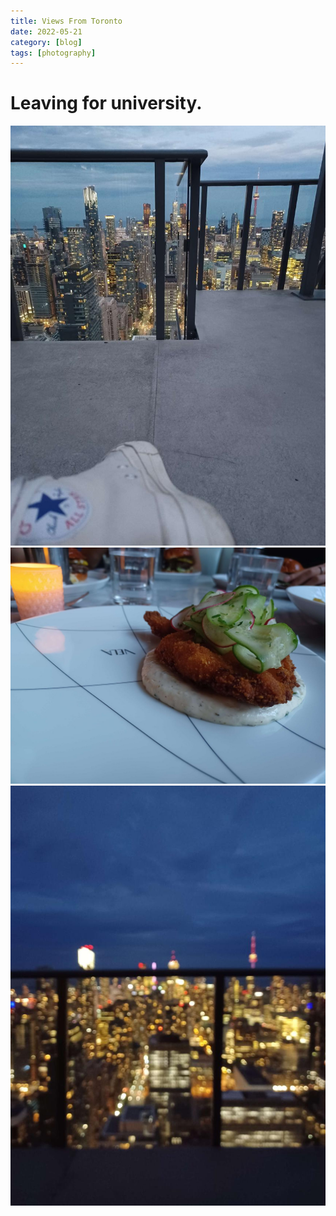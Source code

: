 ```yaml
---
title: Views From Toronto
date: 2022-05-21
category: [blog]
tags: [photography]
---
```


# Leaving for university. 
![Picture](/assets/blog-images/cityshoe.jpg)
![Picture](/assets/blog-images/food1.jpg)
![Picture](/assets/blog-images/blurrycity.jpg)